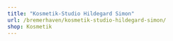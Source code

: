 ```yaml
---
title: "Kosmetik-Studio Hildegard Simon"
url: /bremerhaven/kosmetik-studio-hildegard-simon/
shop: Kosmetik
---
```

